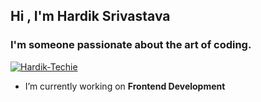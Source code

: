 ## Hi , I'm Hardik Srivastava

### I'm someone passionate about the art of coding.

[![Hardik-Techie](https://github-profile-trophy.vercel.app/?username=Hardik-Techie)](https://github-profile-trophy.vercel.app/?username=Hardik-Techie)

*  I’m currently working on **Frontend Development**
